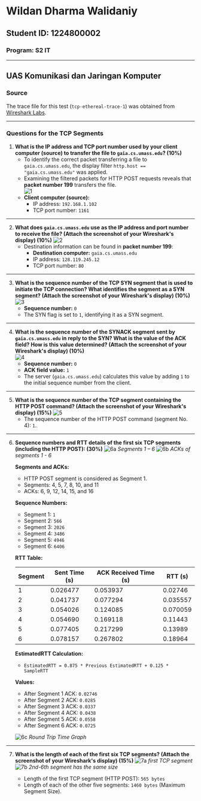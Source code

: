 # Wildan Dharma Walidaniy

## Student ID: 1224800002  

### Program: S2 IT  

---

## UAS Komunikasi dan Jaringan Komputer  

### Source

The trace file for this test (`tcp-ethereal-trace-1`) was obtained from [Wireshark Labs](http://gaia.cs.umass.edu/wireshark-labs/wireshark-traces.zip).

---

### Questions for the TCP Segments

1. **What is the IP address and TCP port number used by your client computer (source) to transfer the file to `gaia.cs.umass.edu`? (10%)**  
   - To identify the correct packet transferring a file to `gaia.cs.umass.edu`, the display filter `http.host == "gaia.cs.umass.edu"` was applied.  
   - Examining the filtered packets for HTTP POST requests reveals that **packet number 199** transfers the file.  
   ![1](./Images/1.png)
   - **Client computer (source):**  
     - IP address: `192.168.1.102`  
     - TCP port number: `1161`  

---

2. **What does `gaia.cs.umass.edu` use as the IP address and port number to receive the file? (Attach the screenshot of your Wireshark's display) (10%)**
   ![2](./Images/2.png)  
   - Destination information can be found in **packet number 199**:  
     - **Destination computer:** `gaia.cs.umass.edu`  
     - IP address: `128.119.245.12`  
     - TCP port number: `80`  

---

3. **What is the sequence number of the TCP SYN segment that is used to initiate the TCP connection? What identifies the segment as a SYN segment? (Attach the screenshot of your Wireshark's display) (10%)**  
   ![3](./Images/3.png)
   - **Sequence number:** `0`  
   - The SYN flag is set to `1`, identifying it as a SYN segment.  

---

4. **What is the sequence number of the SYNACK segment sent by `gaia.cs.umass.edu` in reply to the SYN? What is the value of the ACK field? How is this value determined? (Attach the screenshot of your Wireshark's display) (10%)**  
   ![4](./Images/4.png)
   - **Sequence number:** `0`  
   - **ACK field value:** `1`  
   - The server (`gaia.cs.umass.edu`) calculates this value by adding `1` to the initial sequence number from the client.  

---

5. **What is the sequence number of the TCP segment containing the HTTP POST command? (Attach the screenshot of your Wireshark's display) (15%)**
   ![5](./Images/5.png)  
   - The sequence number of the HTTP POST command (segment No. 4): `1`.  

---

6. **Sequence numbers and RTT details of the first six TCP segments (including the HTTP POST): (30%)**
   ![6a](./Images/6a.png)
   *Segments 1 – 6*
   ![6b](./Images/6b.png)
   *ACKs of segments 1 - 6*

   **Segments and ACKs:**  
   - HTTP POST segment is considered as Segment 1.  
   - Segments: 4, 5, 7, 8, 10, and 11  
   - ACKs: 6, 9, 12, 14, 15, and 16  

   **Sequence Numbers:**  
   - Segment 1: `1`  
   - Segment 2: `566`  
   - Segment 3: `2026`  
   - Segment 4: `3486`  
   - Segment 5: `4946`  
   - Segment 6: `6406`  

   **RTT Table:**  

   | Segment | Sent Time (s) | ACK Received Time (s) | RTT (s) |
   |---------|---------------|-----------------------|---------|
   | 1       | 0.026477      | 0.053937             | 0.02746 |
   | 2       | 0.041737      | 0.077294             | 0.035557 |
   | 3       | 0.054026      | 0.124085             | 0.070059 |
   | 4       | 0.054690      | 0.169118             | 0.11443  |
   | 5       | 0.077405      | 0.217299             | 0.13989  |
   | 6       | 0.078157      | 0.267802             | 0.18964  |

   **EstimatedRTT Calculation:**  
   - `EstimatedRTT = 0.875 * Previous EstimatedRTT + 0.125 * SampleRTT`  

   **Values:**  
   - After Segment 1 ACK: `0.02746`  
   - After Segment 2 ACK: `0.0285`  
   - After Segment 3 ACK: `0.0337`  
   - After Segment 4 ACK: `0.0438`  
   - After Segment 5 ACK: `0.0558`  
   - After Segment 6 ACK: `0.0725`  

   ![6c](./Images/6c.png)
   *Round Trip Time Graph*

---

7. **What is the length of each of the first six TCP segments? (Attach the screenshot of your Wireshark's display) (15%)**
   ![7a](./Images/7a.png)
   *first TCP segment*
   ![7b](./Images/7b.png)
   *2nd-6th segment has the same size*

   - Length of the first TCP segment (HTTP POST): `565 bytes`  
   - Length of each of the other five segments: `1460 bytes` (Maximum Segment Size).  

